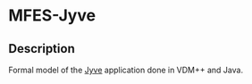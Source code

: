 # MFES-Jyve

## Description

Formal model of the [Jyve](https://jyve.io/) application done in VDM++ and Java.
